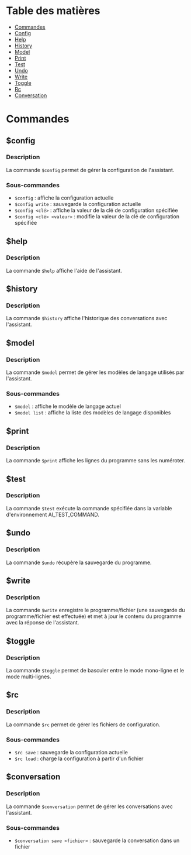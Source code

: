 # Table des matières

* [Commandes](#commandes)
* [Config](#config)
* [Help](#help)
* [History](#history)
* [Model](#model)
* [Print](#print)
* [Test](#test)
* [Undo](#undo)
* [Write](#write)
* [Toggle](#toggle)
* [Rc](#rc)
* [Conversation](#conversation)

# Commandes

## $config

### Description

La commande `$config` permet de gérer la configuration de l'assistant.

### Sous-commandes

* `$config` : affiche la configuration actuelle
* `$config write` : sauvegarde la configuration actuelle
* `$config <clé>` : affiche la valeur de la clé de configuration spécifiée
* `$config <clé> <valeur>` : modifie la valeur de la clé de configuration spécifiée

## $help

### Description

La commande `$help` affiche l'aide de l'assistant.

## $history

### Description

La commande `$history` affiche l'historique des conversations avec l'assistant.

## $model

### Description

La commande `$model` permet de gérer les modèles de langage utilisés par l'assistant.

### Sous-commandes

* `$model` : affiche le modèle de langage actuel
* `$model list` : affiche la liste des modèles de langage disponibles

## $print

### Description

La commande `$print` affiche les lignes du programme sans les numéroter.

## $test

### Description

La commande `$test` exécute la commande spécifiée dans la variable d'environnement AI_TEST_COMMAND.

## $undo

### Description

La commande `$undo` récupère la sauvegarde du programme.

## $write

### Description

La commande `$write` enregistre le programme/fichier (une sauvegarde du programme/fichier est effectuée) et met à jour le contenu du programme avec la réponse de l'assistant.

## $toggle

### Description

La commande `$toggle` permet de basculer entre le mode mono-ligne et le mode multi-lignes.

## $rc

### Description

La commande `$rc` permet de gérer les fichiers de configuration.

### Sous-commandes

* `$rc save` : sauvegarde la configuration actuelle
* `$rc load` : charge la configuration à partir d'un fichier

## $conversation

### Description

La commande `$conversation` permet de gérer les conversations avec l'assistant.

### Sous-commandes

* `$conversation save <fichier>` : sauvegarde la conversation dans un fichier